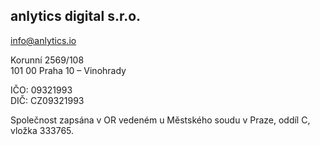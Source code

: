 ## anlytics digital s.r.o.

info@anlytics.io

Korunní 2569/108  
101 00  Praha 10 – Vinohrady

IČO: 09321993  
DIČ: CZ09321993

Společnost zapsána v OR vedeném u Městského soudu v Praze, oddíl C, vložka 333765.
